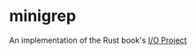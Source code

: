# minigrep

An implementation of the Rust book's [I/O Project](https://doc.rust-lang.org/stable/book/ch12-00-an-io-project.html)

